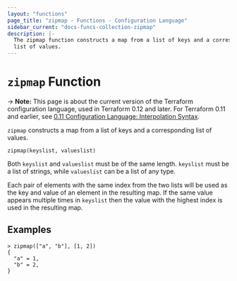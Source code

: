 ```yaml
---
layout: "functions"
page_title: "zipmap - Functions - Configuration Language"
sidebar_current: "docs-funcs-collection-zipmap"
description: |-
  The zipmap function constructs a map from a list of keys and a corresponding
  list of values.
---
```


# `zipmap` Function

-> **Note:** This page is about the current version of the Terraform
configuration language, used in Terraform 0.12 and later. For Terraform 0.11 and
earlier, see
[0.11 Configuration Language: Interpolation Syntax](../../configuration-0-11/interpolation.html).

`zipmap` constructs a map from a list of keys and a corresponding list of
values.

```hcl
zipmap(keyslist, valueslist)
```

Both `keyslist` and `valueslist` must be of the same length. `keyslist` must
be a list of strings, while `valueslist` can be a list of any type.

Each pair of elements with the same index from the two lists will be used
as the key and value of an element in the resulting map. If the same value
appears multiple times in `keyslist` then the value with the highest index
is used in the resulting map.

## Examples

```
> zipmap(["a", "b"], [1, 2])
{
  "a" = 1,
  "b" = 2,
}
```
